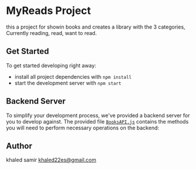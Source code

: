 # MyReads Project

this a project for showin  books and creates a library with the 3 categories, Currently reading, read, want to read.
## Get Started

To get started developing right away:

* install all project dependencies with `npm install`
* start the development server with `npm start`


## Backend Server

To simplify your development process, we've provided a backend server for you to develop against. The provided file [`BooksAPI.js`](src/BooksAPI.js) contains the methods you will need to perform necessary operations on the backend:

## Author
 khaled samir  khaled22es@gmail.com



